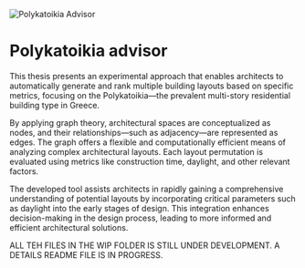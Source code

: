 
![Polykatoikia Advisor](https://github.com/user-attachments/assets/0a36acdb-730d-4ac0-8563-6995ba634d59)

# Polykatoikia advisor

This thesis presents an experimental approach that enables architects to automatically generate and rank multiple building layouts based on specific metrics, focusing on the Polykatoikia—the prevalent multi-story residential building type in Greece.

By applying graph theory, architectural spaces are conceptualized as nodes, and their relationships—such as adjacency—are represented as edges. The graph offers a flexible and computationally efficient means of analyzing complex architectural layouts. Each layout permutation is evaluated using metrics like construction time, daylight, and other relevant factors.

The developed tool assists architects in rapidly gaining a comprehensive understanding of potential layouts by incorporating critical parameters such as daylight into the early stages of design. This integration enhances decision-making in the design process, leading to more informed and efficient architectural solutions.

ALL TEH FILES IN THE WIP FOLDER IS STILL UNDER DEVELOPMENT.
A DETAILS README FILE IS IN PROGRESS.
